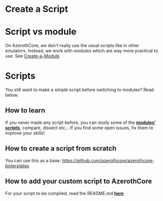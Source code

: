 # Create a Script

# Script vs module

On AzerothCore, we don't really use the usual scripts like in other emulators. Instead, we work with modules which are way more practical to use. See [Create-a-Module](create-a-module)

# Scripts

You still want to make a simple script before switching to modules? Read below.

## How to learn

If you never made any script before, you can study some of the **[modules' scripts](https://www.azerothcore.org/catalogue/)**, compare, dissect etc... If you find some open issues, fix them to improve your skills!

## How to create a script from scratch

You can use this as a base: https://github.com/azerothcore/azerothcore-boilerplates

## How to add your custom script to AzerothCore

For your script to be compiled, read the README.md **[here](https://github.com/azerothcore/azerothcore-wotlk/blob/master/src/server/scripts/Custom/README.md)**
